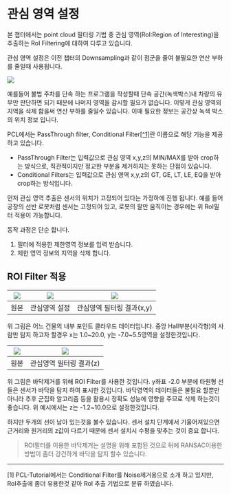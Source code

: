 # 관심 영역 설정 


본 챕터에서는 point cloud 필터링 기법 중 관심 영역(RoI:Region of Interesting)을 추출하는 RoI Filtering에 대하여 다루고 있습니다.

관심 영역 설정은 이전 챕터의 Downsampling과 같이 점군을 줄여 불필요한 연산 부하를 줄일때 사용됩니다. 

![](https://lh4.googleusercontent.com/lKmtfSR8WLigeGnRySnHr85XPH-cIbmJk1QPxN2WycvMbThPFNK63Yr1qKVCEoKeK7DwjBbiYLjJ_LpZgJhbWik6N4U2rJlYWgT7sHkbJ1uxWiY2BcPo4rry8DFEhvcZIkmTbod6LctqSF8bnw)

예를들어 불법 주차를 단속 하는 프로그램을 작성할때 단속 공간(녹색박스)내 차량의 유무만 판단하면 되기 때문에 나머지 영역을 감시할 필요가 없습니다. 이렇게 관심 영역외 지역을 삭제 함을써 연산 부하를 줄일수 있습니다. 이때 필요한 정보는 공간상 녹색 박스의 위치 정보 입니다. 

PCL에서는 PassThrough filter, Conditional Filter[[^1]](#1)란 이름으로 해당 기능을 제공 하고 있습니다.

- PassThrough Filter는 입력값으로 관심 영역 x,y,z의 MIN/MAX를 받아 crop하는 방식으로, 직관적이지만 정교한 부분을 제거하지는 못하는 단점이 있습니다.
- Conditional Filters는 입력값으로 관심 영역 x,y,z의 GT, GE, LT, LE, EQ을 받아 crop하는 방식입니다. 

먼저 관심 영역 추출은 센서의 위치가 고정되어 있다는 가정하에 진행 됩니다. 예를 들어 공장의 선반 로봇처럼 센서는 고정되어 있고, 로봇의 팔만 움직이는 경우에는 위 RoI필터 적용이 가능합니다. 

동작 과정은 단순 합니다. 
1. 필터에 적용한 제한영역 정보를 입력 받습니다. 
2. 제한 영역 정보외 지역을 삭제 합니다. 


## ROI Filter 적용 

|![](https://i.imgur.com/ESXyPtq.png)|![](https://i.imgur.com/oSzk5Kb.png)|![](https://i.imgur.com/7jbrH33.png)|
|-|-|-|
|원본|관심영역 설정 | 관심영역 필터링 결과(x,y)|

위 그림은 어느 건물의 내부 포인트 클라우드 데이터입니다. 중앙 Hall부분(사각형)의 사람만 탐지 하고자 할경우 x는 1.0~20.0, y는 -7.0~5.5영역을  설정한것입니다. 

|![](https://i.imgur.com/OFoOiVA.png) |![](https://i.imgur.com/Oxt0KJr.png)|
|-|-|
|원본|관심영역 필터링 결과(z)

위 그림은 바닥제거를 위해 ROI Filter를 사용한 것입니다. y좌표 -2.0 부분에 타원형 선들은 센서가 바닥을 탐지 하여 표시한 것입니다. 바닥영역의 데이터들은 불필요 할뿐만 아니라 추후 군집화 알고리즘 등을 활용시 정확도 성능에 영향을 주므로 삭제 하는것이 좋습니다. 위 예시에서는 z는 -1.2~10.0으로 설정한것입니다. 

하지만 두개의 선이 남아 있는것을 볼수 있습니다. 센서 설치 단계에서 기울어져있으면 근거리와 원거리의 z값이 다르기 때문에 센서 설치시 수평을 맞추는 것이 중요 합니다. 

> ROI필터를 이용한 바닥제거는 설명을 위해 포함된 것으로 뒤에 RANSAC이용한 방법이 좀더 강건하게 바닥을 탐지 할수 있습니다. 

---


<a name="1">[1]</a>  PCL-Tutorial에서는 Conditional Filter를 Noise제거용으로 소개 하고 있지만, RoI추출에 좀더 유용한것 같아 RoI 추출 기법으로 분류 하였습니다.

